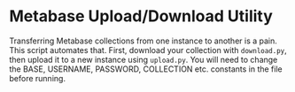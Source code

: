 # Metabase Upload/Download Utility

Transferring Metabase collections from one instance to another is a pain. This script automates that. First, download your collection with `download.py`, then upload it to a new instance using `upload.py`. You will need to change the BASE, USERNAME, PASSWORD, COLLECTION etc. constants in the file before running.
